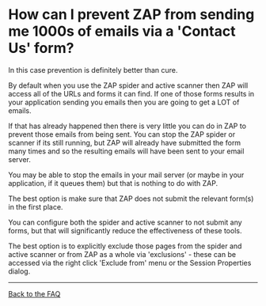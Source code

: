 # How can I prevent ZAP from sending me 1000s of emails via a 'Contact Us' form?

In this case prevention is definitely better than cure.

By default when you use the ZAP spider and active scanner then ZAP will access all of the URLs and forms it can find.
If one of those forms results in your application sending you emails then you are going to get a LOT of emails.

If that has already happened then there is very little you can do in ZAP to prevent those emails from being sent.
You can stop the ZAP spider or scanner if its still running, but ZAP will already have submitted the form many times and so the resulting emails will have been sent to your email server.

You may be able to stop the emails in your mail server (or maybe in your application, if it queues them) but that is nothing to do with ZAP.

The best option is make sure that ZAP does not submit the relevant form(s) in the first place.

You can configure both the spider and active scanner to not submit any forms, but that will significantly reduce the effectiveness of these tools.

The best option is to explicitly exclude those pages from the spider and active scanner or from ZAP as a whole via 'exclusions' - these can be accessed via the right click 'Exclude from' menu or the Session Properties dialog.

---

[Back to the FAQ](FAQtoplevel)